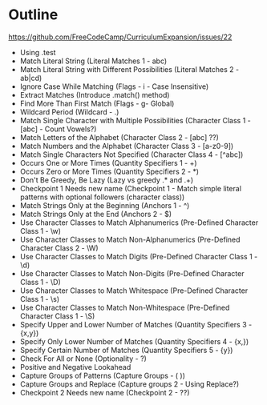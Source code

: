 # Outline

https://github.com/FreeCodeCamp/CurriculumExpansion/issues/22

+ Using .test
+ Match Literal String (Literal Matches 1 - abc)
+ Match Literal String with Different Possibilities (Literal Matches 2 - ab|cd)
+ Ignore Case While Matching (Flags - i - Case Insensitive)
+ Extract Matches (Introduce .match() method)
+ Find More Than First Match (Flags - g- Global)
+ Wildcard Period (Wildcard - .)
+ Match Single Character with Multiple Possibilities (Character Class 1 - [abc] - Count Vowels?)
+ Match Letters of the Alphabet (Character Class 2 - [abc] ??)
+ Match Numbers and the Alphabet (Character Class 3 - [a-z0-9])
+ Match Single Characters Not Specified (Character Class 4 - [^abc])
+ Occurs One or More Times (Quantity Specifiers 1 - +)
+ Occurs Zero or More Times (Quantity Specifiers 2 - *)
+ Don't Be Greedy, Be Lazy (Lazy vs greedy .* and .+)
+ Checkpoint 1 Needs new name (Checkpoint 1 - Match simple literal patterns with optional followers (character class))
+ Match Strings Only at the Beginning (Anchors 1 - ^)
+ Match Strings Only at the End (Anchors 2 - $)
+ Use Character Classes to Match Alphanumerics (Pre-Defined Character Class 1 - \w)
+ Use Character Classes to Match Non-Alphanumerics (Pre-Defined Character Class 2 - \W)
+ Use Character Classes to Match Digits (Pre-Defined Character Class 1 - \d)
+ Use Character Classes to Match Non-Digits (Pre-Defined Character Class 1 - \D)
+ Use Character Classes to Match Whitespace (Pre-Defined Character Class 1 - \s)
+ Use Character Classes to Match Non-Whitespace (Pre-Defined Character Class 1 - \S)
+ Specify Upper and Lower Number of Matches (Quantity Specifiers 3 - {x,y})
+ Specify Only Lower Number of Matches (Quantity Specifiers 4 - {x,})
+ Specify Certain Number of Matches (Quantity Specifiers 5 - {y})
+ Check For All or None (Optionality - ?)
+ Positive and Negative Lookahead
+ Capture Groups of Patterns (Capture Groups - ( ))
+ Capture Groups and Replace (Capture groups 2 - Using Replace?)
+ Checkpoint 2 Needs new name (Checkpoint 2 - ??)
